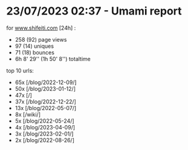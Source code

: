 # 23/07/2023 02:37 - Umami report
for www.shifeiti.com [24h] :

 - 258 (92) page views
 - 97 (14) uniques
 - 71 (18) bounces
 - 6h 8' 29'' (1h 50' 8'') totaltime


top 10 urls:
 - 65x [/blog/2022-12-09/]
 - 50x [/blog/2023-01-12/]
 - 47x [/]
 - 37x [/blog/2022-12-22/]
 - 13x [/blog/2022-05-07/]
 - 8x [/wiki/]
 - 5x [/blog/2022-05-24/]
 - 4x [/blog/2023-04-09/]
 - 3x [/blog/2023-02-01/]
 - 2x [/blog/2022-08-26/]


